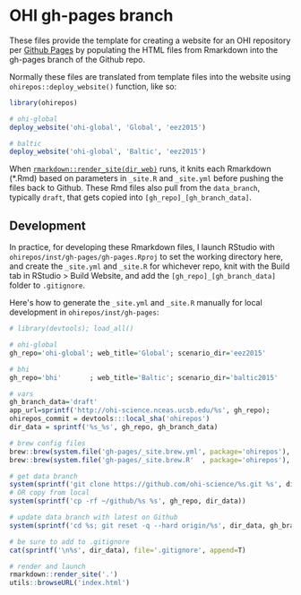 # OHI gh-pages branch

These files provide the template for creating a website for an OHI repository per [Github Pages](http://pages.github.com) by populating the HTML files from Rmarkdown into the gh-pages branch of the Github repo.

Normally these files are translated from template files into the website using `ohirepos::deploy_website()` function, like so:

```r
library(ohirepos)

# ohi-global
deploy_website('ohi-global', 'Global', 'eez2015')

# baltic
deploy_website('ohi-global', 'Baltic', 'eez2015')
```

When [`rmarkdown::render_site(dir_web)`](http://rmarkdown.rstudio.com/rmarkdown_websites.html) runs, it knits each Rmarkdown (*.Rmd) based on parameters in `_site.R` and `_site.yml` before pushing the files back to Github. These Rmd files also pull from the `data_branch`, typically `draft`, that gets copied into `[gh_repo]_[gh_branch_data]`. 

## Development

In practice, for developing these Rmarkdown files, I launch RStudio with `ohirepos/inst/gh-pages/gh-pages.Rproj` to set the working directory here, and create the `_site.yml` and `_site.R` for whichever repo, knit with the Build tab in RStudio > Build Website, and add the `[gh_repo]_[gh_branch_data]` folder to `.gitignore`.

Here's how to generate the `_site.yml` and `_site.R` manually for local development in `ohirepos/inst/gh-pages`:

```r
# library(devtools); load_all()

# ohi-global
gh_repo='ohi-global'; web_title='Global'; scenario_dir='eez2015'

# bhi
gh_repo='bhi'       ; web_title='Baltic'; scenario_dir='baltic2015'

# vars
gh_branch_data='draft'
app_url=sprintf('http://ohi-science.nceas.ucsb.edu/%s', gh_repo); 
ohirepos_commit = devtools:::local_sha('ohirepos')
dir_data = sprintf('%s_%s', gh_repo, gh_branch_data)

# brew config files
brew::brew(system.file('gh-pages/_site.brew.yml', package='ohirepos'), '_site.yml')
brew::brew(system.file('gh-pages/_site.brew.R'  , package='ohirepos'), '_site.R'  )

# get data branch 
system(sprintf('git clone https://github.com/ohi-science/%s.git %s', dir_data))
# OR copy from local
system(sprintf('cp -rf ~/github/%s %s', gh_repo, dir_data))

# update data branch with latest on Github
system(sprintf('cd %s; git reset -q --hard origin/%s', dir_data, gh_branch_data))

# be sure to add to .gitignore
cat(sprintf('\n%s', dir_data), file='.gitignore', append=T)

# render and launch
rmarkdown::render_site('.')
utils::browseURL('index.html')
```


